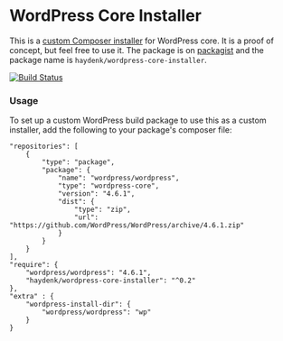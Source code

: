 # WordPress Core Installer
This is a [custom Composer installer](http://getcomposer.org/doc/articles/custom-installers.md) for WordPress core. It is a proof of concept, but feel free to use it. The package is on [packagist](http://packagist.org) and the package name is `haydenk/wordpress-core-installer`.

[![Build Status](https://travis-ci.org/haydenk/wordpress-core-installer.svg?branch=master)](https://travis-ci.org/haydenk/wordpress-core-installer)

### Usage
To set up a custom WordPress build package to use this as a custom installer, add the following to your package's composer file:

```
"repositories": [
    {
        "type": "package",
        "package": {
            "name": "wordpress/wordpress",
            "type": "wordpress-core",
            "version": "4.6.1",
            "dist": {
                "type": "zip",
                "url": "https://github.com/WordPress/WordPress/archive/4.6.1.zip"
            }
        }
    }
],
"require": {
    "wordpress/wordpress": "4.6.1",
    "haydenk/wordpress-core-installer": "^0.2"
},
"extra" : {
    "wordpress-install-dir": {
        "wordpress/wordpress": "wp"
    }
}
```
